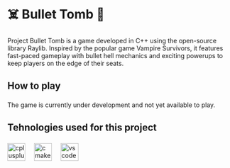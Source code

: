 <h1 align="left">☠️ Bullet Tomb 🔫</h1>

###

<p align="left">Project Bullet Tomb is a game developed in C++ using the open-source library Raylib. Inspired by the popular game Vampire Survivors, it features fast-paced gameplay with bullet hell mechanics and exciting powerups to keep players on the edge of their seats.</p>

###

<h2 align="left">How to play</h2>

###

<p align="left">The game is currently under development and not yet available to play.</p>

###

<h2 align="left">Tehnologies used for this project</h2>

###

<div align="left">
  <img src="https://cdn.jsdelivr.net/gh/devicons/devicon/icons/cplusplus/cplusplus-original.svg" height="40" alt="cplusplus logo"  />
  <img width="12" />
  <img src="https://cdn.jsdelivr.net/gh/devicons/devicon/icons/cmake/cmake-original.svg" height="40" alt="cmake logo"  />
  <img width="12" />
  <img src="https://cdn.jsdelivr.net/gh/devicons/devicon/icons/vscode/vscode-original.svg" height="40" alt="vscode logo"  />
</div>

###
